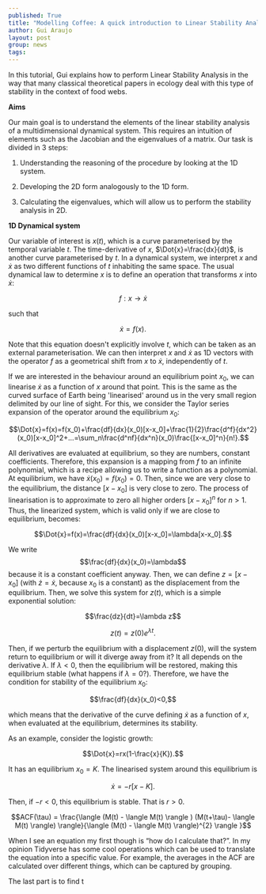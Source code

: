 ```yaml
---
published: True
title: "Modelling Coffee: A quick introduction to Linear Stability Analysis"
author: Gui Araujo
layout: post
group: news
tags: 
---
```


In this tutorial, Gui explains how to perform Linear Stability Analysis in the way that many classical theoretical papers in ecology deal with this type of stability in the context of food webs.

**Aims**

Our main goal is to understand the elements of the linear stability analysis of a multidimensional dynamical system. This requires an intuition of elements such as the Jacobian and the eigenvalues of a matrix. Our task is divided in 3 steps:

1. Understanding the reasoning of the procedure by looking at the 1D system.

2. Developing the 2D form analogously to the 1D form.

3. Calculating the eigenvalues, which will allow us to perform the stability analysis in 2D.

**1D Dynamical system**

Our variable of interest is $x(t)$, which is a curve parameterised by the temporal variable $t$. The time-derivative of $x$, $\Dot{x}=\frac{dx}{dt}$, is another curve parameterised by $t$. In a dynamical system, we interpret $x$ and $\Dot{x}$ as two different functions of $t$ inhabiting the same space. The usual dynamical law to determine $x$ is to define an operation that transforms $x$ into $\Dot{x}$:

$$f:x\to\Dot{x}$$

such that

$$\Dot{x}=f(x).$$

Note that this equation doesn't explicitly involve $t$, which can be taken as an external parameterisation. We can then interpret $x$ and $\Dot{x}$ as 1D vectors with the operator $f$ as a geometrical shift from $x$ to $\Dot{x}$, independently of $t$.

If we are interested in the behaviour around an equilibrium point $x_0$, we can linearise $\Dot{x}$ as a function of $x$ around that point. This is the same as the curved surface of Earth being 'linearised' around us in the very small region delimited by our line of sight. For this, we consider the Taylor series expansion of the operator around the equilibrium $x_0$:

$$\Dot{x}=f(x)=f(x_0)+\frac{df}{dx}(x_0)[x-x_0]+\frac{1}{2}\frac{d^f}{dx^2}(x_0)[x-x_0]^2+...=\sum_n\frac{d^nf}{dx^n}(x_0)\frac{[x-x_0]^n}{n!}.$$

All derivatives are evaluated at equilibrium, so they are numbers, constant coefficients. Therefore, this expansion is a mapping from $f$ to an infinite polynomial, which is a recipe allowing us to write a function as a polynomial. At equilibrium, we have $\Dot{x}(x_0)=f(x_0)=0$. Then, since we are very close to the equilibrium, the distance $[x-x_0]$ is very close to zero. The process of linearisation is to approximate to zero all higher orders $[x-x_0]^n$ for $n>1$. Thus, the linearized system, which is valid only if we are close to equilibrium, becomes:


$$\Dot{x}=f(x)=\frac{df}{dx}(x_0)[x-x_0]=\lambda[x-x_0].$$

We write $$\frac{df}{dx}(x_0)=\lambda$$ because it is a constant coefficient anyway. Then, we can define $z=[x-x_0]$ (with $\Dot{z}=\Dot{x}$, because $x_0$ is a constant) as the displacement from the equilibrium. Then, we solve this system for $z(t)$, which is a simple exponential solution:

$$\frac{dz}{dt}=\lambda z$$

$$z(t)=z(0)e^{\lambda t}.$$

Then, if we perturb the equilibrium with a displacement $z(0)$, will the system return to equilibrium or will it diverge away from it? It all depends on the derivative $\lambda$. If $\lambda<0$, then the equilibrium will be restored, making this equilibrium stable (what happens if $\lambda=0$?). Therefore, we have the condition for stability of the equilibrium $x_0$:

$$\frac{df}{dx}(x_0)<0,$$

which means that the derivative of the curve defining $\Dot{x}$ as a function of $x$, when evaluated at the equilibrium, determines its stability.

As an example, consider the logistic growth:

$$\Dot{x}=rx(1-\frac{x}{K}).$$

It has an equilibrium $x_0=K$. The linearised system around this equilibrium is

$$\Dot{x}=-r[x-K].$$

Then, if $-r<0$, this equilibrium is stable. That is $r>0$.

$$ACF(\tau) = \frac{\langle (M(t) - \langle M(t) \rangle ) (M(t+\tau)- \langle M(t) \rangle) \rangle}{\langle (M(t) - \langle M(t) \rangle)^{2} \rangle }$$


When I see an equation my first though is “how do I calculate that?”. In my opinion Tidyverse has some cool operations which can be used to translate the equation into a specific value. For example, the averages in the ACF are calculated over different things, which can be captured by grouping. 


The last part is to find t
